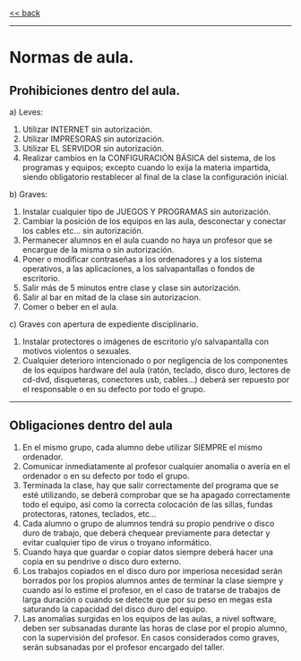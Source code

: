 
[<< back](README.md)

---
# Normas de aula.

## Prohibiciones dentro del aula.

a) Leves:
1. Utilizar INTERNET sin autorización.
2. Utilizar IMPRESORAS sin autorización.
3. Utilizar EL SERVIDOR sin autorización.
4. Realizar cambios en la CONFIGURACIÓN  BÁSICA del sistema, de los programas y equipos; excepto cuando lo exija la materia impartida, siendo obligatorio restablecer al final de la clase la configuración inicial.

b) Graves:
1. Instalar cualquier tipo de JUEGOS Y PROGRAMAS sin autorización.
2. Cambiar la posición de los equipos en las aula, desconectar y conectar los cables etc... sin autorización.
3. Permanecer alumnos en el aula cuando no haya un profesor que se encargue de la misma o sin autorización.
4. Poner o modificar contraseñas a los ordenadores y a los sistema operativos, a las aplicaciones, a los salvapantallas o fondos de escritorio.
5. Salir más de 5 minutos entre clase y clase sin autorización.
6. Salir al bar en mitad de la clase sin autorizacion.
7. Comer o beber en el aula.

c) Graves con apertura de expediente disciplinario.
1. Instalar protectores o imágenes de escritorio y/o salvapantalla con motivos violentos o sexuales.
2. Cualquier deterioro intencionado o por negligencia de los componentes de los equipos hardware del aula (ratón, teclado, disco duro, lectores de cd-dvd, disqueteras, conectores usb, cables...) deberá ser repuesto por el responsable o en su defecto por todo el grupo.

---

## Obligaciones dentro del aula

1. En el mismo grupo, cada alumno debe utilizar SIEMPRE el mismo ordenador.
2. Comunicar inmediatamente al profesor cualquier anomalía o avería en el ordenador o en su defecto por todo el grupo.
3. Terminada la clase, hay que salir correctamente del programa que se esté utilizando, se deberá comprobar que se ha apagado correctamente todo el equipo, así como la correcta colocación de las sillas, fundas protectoras, ratones, teclados, etc...
4. Cada alumno o grupo de alumnos tendrá su propio pendrive o disco duro de trabajo, que deberá chequear previamente para detectar y evitar cualquier tipo de virus o troyano informático.
5. Cuando haya que guardar o copiar datos siempre deberá hacer una copia en su pendrive o disco duro externo.
6. Los trabajos copiados en el disco duro por imperiosa necesidad serán borrados por los propios alumnos antes de terminar la clase siempre y cuando así lo estime el profesor, en el caso de tratarse de trabajos de larga duración o cuando se detecte que por su peso en megas esta saturando la capacidad del disco duro del equipo.
7. Las anomalías surgidas en los equipos de las aulas, a nivel software, deben ser subsanadas durante las horas de clase por el propio alumno, con la supervisión del profesor. En casos considerados como graves, serán subsanadas por el profesor encargado del taller.
